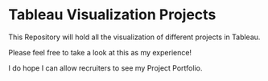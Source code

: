 # Tableau Visualization Projects

This Repository will hold all the visualization of different projects in Tableau.

Please feel free to take a look at this as my experience!

I do hope I can allow recruiters to see my Project Portfolio.
